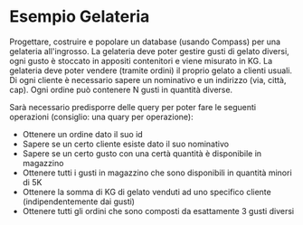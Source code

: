 # Esempio Gelateria

Progettare, costruire e popolare un database (usando Compass) per una gelateria all'ingrosso.
La gelateria deve poter gestire gusti di gelato diversi, ogni gusto è stoccato in appositi contenitori e viene misurato in KG.
La gelateria deve poter vendere (tramite ordini) il proprio gelato a clienti usuali.
Di ogni cliente è necessario sapere un nominativo e un indirizzo (via, città, cap).
Ogni ordine può contenere N gusti in quantità diverse.

Sarà necessario predisporre delle query per poter fare le seguenti operazioni (consiglio: una quary per operazione):
- Ottenere un ordine dato il suo id
- Sapere se un certo cliente esiste dato il suo nominativo
- Sapere se un certo gusto con una certà quantità è disponibile in magazzino
- Ottenere tutti i gusti in magazzino che sono disponibili in quantità minori di 5K
- Ottenere la somma di KG di gelato venduti ad uno specifico cliente (indipendentemente dai gusti)
- Ottenere tutti gli ordini che sono composti da esattamente 3 gusti diversi

